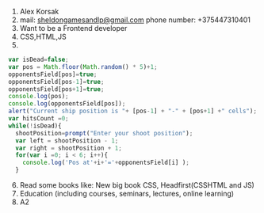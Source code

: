 1. Alex Korsak
2. mail: sheldongamesandlp@gmail.com
   phone number: +375447310401
3. Want to be a Frontend developer
4. CSS,HTML,JS
5. 
```javascript
var isDead=false;
var pos = Math.floor(Math.random() * 5)+1;
opponentsField[pos]=true;
opponentsField[pos-1]=true;
opponentsField[pos+1]=true;
console.log(pos);
console.log(opponentsField[pos]);
alert("Current ship position is "+ [pos-1] + "-" + [pos+1] +" cells");
var hitsCount =0;
while(!isDead){
  shootPosition=prompt("Enter your shoot position");
  var left = shootPosition - 1;
  var right = shootPosition + 1;
  for(var i =0; i < 6; i++){
    console.log('Pos at'+i+'='+opponentsField[i] );
  }
  ```
6. Read some books like: New big book CSS, Headfirst(CSSHTML and JS)
7. Education (including courses, seminars, lectures, online learning)
8. A2
